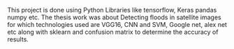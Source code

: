 This project is done using Python Libraries like tensorflow, Keras pandas numpy etc. 
The thesis work was about Detecting floods in satellite images for which technologies used are VGG16, CNN and SVM, Google net, alex net etc along with sklearn and confusion matrix to determine the accuracy of results.
